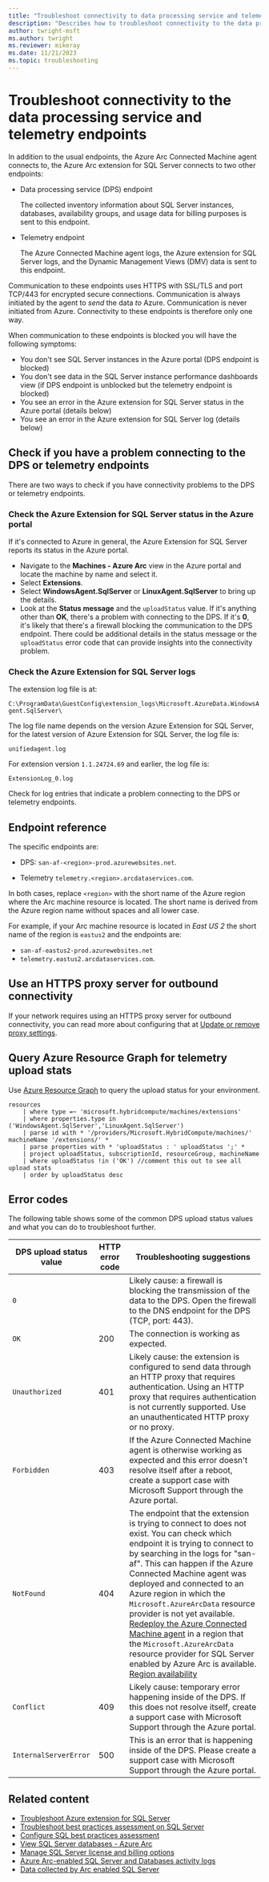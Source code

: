```yaml
---
title: "Troubleshoot connectivity to data processing service and telemetry endpoints"
description: "Describes how to troubleshoot connectivity to the data processing service (DPS) and telemetry endpoints on Azure Arc-enabled SQL Server."
author: twright-msft
ms.author: twright
ms.reviewer: mikeray
ms.date: 11/21/2023
ms.topic: troubleshooting
---
```


# Troubleshoot connectivity to the data processing service and telemetry endpoints

In addition to the usual endpoints, the Azure Arc Connected Machine agent connects to, the Azure Arc extension for SQL Server connects to two other endpoints:

- Data processing service (DPS) endpoint

    The collected inventory information about SQL Server instances, databases, availability groups, and usage data for billing purposes is sent to this endpoint.

- Telemetry endpoint

   The Azure Connected Machine agent logs, the Azure extension for SQL Server logs, and the Dynamic Management Views (DMV) data is sent to this endpoint.

Communication to these endpoints uses HTTPS with SSL/TLS and port TCP/443 for encrypted secure connections. Communication is always initiated by the agent to _send_ the data _to_ Azure. Communication is never initiated from Azure. Connectivity to these endpoints is therefore only one way.

When communication to these endpoints is blocked you will have the following symptoms:

- You don't see SQL Server instances in the Azure portal (DPS endpoint is blocked)
- You don't see data in the SQL Server instance performance dashboards view (if DPS endpoint is unblocked but the telemetry endpoint is blocked)
- You see an error in the Azure extension for SQL Server status in the Azure portal (details below)
- You see an error in the Azure extension for SQL Server log (details below)

## Check if you have a problem connecting to the DPS or telemetry endpoints

There are two ways to check if you have connectivity problems to the DPS or telemetry endpoints.

### Check the Azure Extension for SQL Server status in the Azure portal

If it's connected to Azure in general, the Azure Extension for SQL Server reports its status in the Azure portal.

- Navigate to the **Machines - Azure Arc** view in the Azure portal and locate the machine by name and select it.
- Select **Extensions**.
- Select **WindowsAgent.SqlServer** or **LinuxAgent.SqlServer** to bring up the details.
- Look at the **Status message** and the `uploadStatus` value. If it's anything other than **OK**, there's a problem with connecting to the DPS. If it's **0**, it's likely that there's a firewall blocking the communication to the DPS endpoint. There could be additional details in the status message or the `uploadStatus` error code that can provide insights into the connectivity problem.

### Check the Azure Extension for SQL Server logs

The extension log file is at:

   `C:\ProgramData\GuestConfig\extension_logs\Microsoft.AzureData.WindowsAgent.SqlServer\`

The log file name depends on the version Azure Extension for SQL Server, for the latest version of Azure Extension for SQL Server, the log file is:

   `unifiedagent.log`

For extension version `1.1.24724.69` and earlier, the log file is:

   `ExtensionLog_0.log`

Check for log entries that indicate a problem connecting to the DPS or telemetry endpoints.

## Endpoint reference

The specific endpoints are:

- DPS: `san-af-<region>-prod.azurewebsites.net`.

- Telemetry `telemetry.<region>.arcdataservices.com`.

In both cases, replace `<region>` with the short name of the Azure region where the Arc machine resource is located. The short name is derived from the Azure region name without spaces and all lower case.

For example, if your Arc machine resource is located in *East US 2* the short name of the region is `eastus2` and the endpoints are: 

- `san-af-eastus2-prod.azurewebsites.net`
- `telemetry.eastus2.arcdataservices.com`.

## Use an HTTPS proxy server for outbound connectivity

If your network requires using an HTTPS proxy server for outbound connectivity, you can read more about configuring that at [Update or remove proxy settings](/azure/azure-arc/servers/manage-agent?tabs=windows#update-or-remove-proxy-settings).

## Query Azure Resource Graph for telemetry upload stats

Use [Azure Resource Graph](/azure/governance/resource-graph/overview) to query the upload status for your environment.

```kusto
resources
    | where type =~ 'microsoft.hybridcompute/machines/extensions'
    | where properties.type in ('WindowsAgent.SqlServer','LinuxAgent.SqlServer')
    | parse id with * '/providers/Microsoft.HybridCompute/machines/' machineName '/extensions/' *
    | parse properties with * 'uploadStatus : ' uploadStatus ';' *
    | project uploadStatus, subscriptionId, resourceGroup, machineName
    | where uploadStatus !in ('OK') //comment this out to see all upload stats
    | order by uploadStatus desc
```

## Error codes

The following table shows some of the common DPS upload status values and what you can do to troubleshoot further.

| DPS upload status value | HTTP error code | Troubleshooting suggestions |
| --- | --- | --- |
| `0` | | Likely cause: a firewall is blocking the transmission of the data to the DPS. Open the firewall to the DNS endpoint for the DPS (TCP, port: 443).|
| `OK` | 200 | The connection is working as expected. |
| `Unauthorized` | 401 | Likely cause: the extension is configured to send data through an HTTP proxy that requires authentication. Using an HTTP proxy that requires authentication is not currently supported. Use an unauthenticated HTTP proxy or no proxy.|
| `Forbidden` | 403 | If the Azure Connected Machine agent is otherwise working as expected and this error doesn't resolve itself after a reboot, create a support case with Microsoft Support through the Azure portal.|
| `NotFound` | 404 | The endpoint that the extension is trying to connect to does not exist. You can check which endpoint it is trying to connect to by searching in the logs for "san-af". This can happen if the Azure Connected Machine agent was deployed and connected to an Azure region in which the `Microsoft.AzureArcData` resource provider is not yet available. [Redeploy the Azure Connected Machine agent](/azure/azure-arc/servers/manage-agent?tabs=windows#uninstall-the-agent) in a region that the `Microsoft.AzureArcData` resource provider for SQL Server enabled by Azure Arc is available. [Region availability](https://azure.microsoft.com/explore/global-infrastructure/products-by-region/?products=azure-arc) |
| `Conflict` | 409 | Likely cause: temporary error happening inside of the DPS. If this does not resolve itself, create a support case with Microsoft Support through the Azure portal.
| `InternalServerError` | 500 | This is an error that is happening inside of the DPS. Please create a support case with Microsoft Support through the Azure portal. |

## Related content

- [Troubleshoot Azure extension for SQL Server](troubleshoot-deployment.md)
- [Troubleshoot best practices assessment on SQL Server](troubleshoot-assessment.md)
- [Configure SQL best practices assessment](assess.md)
- [View SQL Server databases - Azure Arc](view-databases.md)
- [Manage SQL Server license and billing options](manage-configuration.md)
- [Azure Arc-enabled SQL Server and Databases activity logs](activity-logs.md)
- [Data collected by Arc enabled SQL Server](data-collection.md)